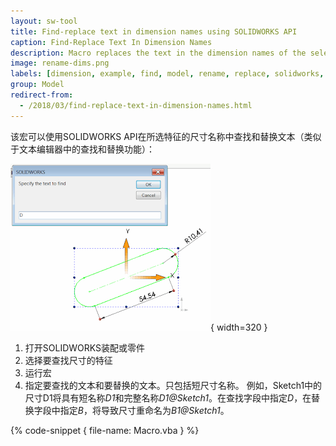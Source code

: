```yaml
---
layout: sw-tool
title: Find-replace text in dimension names using SOLIDWORKS API
caption: Find-Replace Text In Dimension Names
description: Macro replaces the text in the dimension names of the selected feature or features
image: rename-dims.png
labels: [dimension, example, find, model, rename, replace, solidworks, solidworks api]
group: Model
redirect-from:
  - /2018/03/find-replace-text-in-dimension-names.html
---
```

该宏可以使用SOLIDWORKS API在所选特征的尺寸名称中查找和替换文本（类似于文本编辑器中的查找和替换功能）：

![在尺寸名称中查找文本的输入框](rename-dims.png){ width=320 }

1. 打开SOLIDWORKS装配或零件
2. 选择要查找尺寸的特征
3. 运行宏
4. 指定要查找的文本和要替换的文本。只包括短尺寸名称。
例如，Sketch1中的尺寸D1将具有短名称*D1*和完整名称*D1@Sketch1*。在查找字段中指定*D*，在替换字段中指定*B*，将导致尺寸重命名为*B1@Sketch1*。

{% code-snippet { file-name: Macro.vba } %}